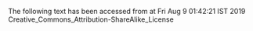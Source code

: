 The following text has been accessed from at Fri Aug 9 01:42:21 IST 2019
Creative_Commons_Attribution-ShareAlike_License
